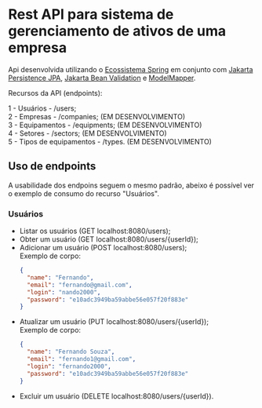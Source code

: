 # Rest API para sistema de gerenciamento de ativos de uma empresa

Api desenvolvida utilizando o [Ecossistema Spring](https://spring.io/) em conjunto com [Jakarta Persistence JPA](https://jakarta.ee/specifications/persistence/), [Jakarta Bean Validation](https://jakarta.ee/specifications/bean-validation/) e [ModelMapper](http://modelmapper.org/).

Recursos da API (endpoints):

1 - Usuários - /users;<br>
2 - Empresas - /companies; (EM DESENVOLVIMENTO)<br>
3 - Equipamentos - /equipments; (EM DESENVOLVIMENTO)<br>
4 - Setores - /sectors; (EM DESENVOLVIMENTO)<br>
5 - Tipos de equipamentos - /types. (EM DESENVOLVIMENTO)<br>

## Uso de endpoints

A usabilidade dos endpoins seguem o mesmo padrão, abeixo é possível ver o exemplo de consumo do recurso "Usuários".

### Usuários

- Listar os usuários (GET localhost:8080/users);
- Obter um usuário (GET localhost:8080/users/{userId});
- Adicionar um usuário (POST localhost:8080/users);<br>
  Exemplo de corpo:
  ```JSON
  {
    "name": "Fernando",
    "email": "fernando@gmail.com",
    "login": "nando2000",
    "password": "e10adc3949ba59abbe56e057f20f883e"
  }
  ```
- Atualizar um usuário (PUT localhost:8080/users/{userId});<br>
  Exemplo de corpo:
  ```JSON
  {
    "name": "Fernando Souza",
    "email": "fernando1@gmail.com",
    "login": "fernando2000",
    "password": "e10adc3949ba59abbe56e057f20f883e"
  }
  ```
- Excluir um usuário (DELETE localhost:8080/users/{userId}).